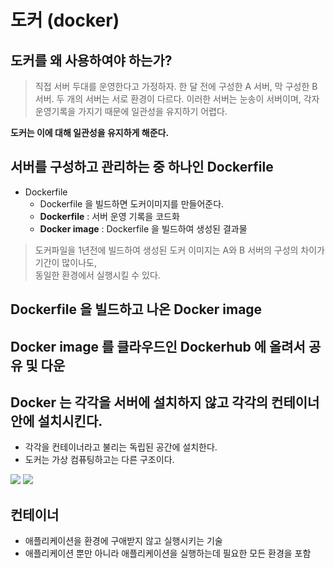 # 도커 (docker)

## 도커를 왜 사용하여야 하는가?
> 직접 서버 두대를 운영한다고 가정하자. 한 달 전에 구성한 A 서버, 막 구성한 B 서버. 두 개의 서버는 서로 환경이 다르다. 이러한 서버는 눈송이 서버이며, 각자 운영기록을 가지기 때문에 일관성을 유지하기 어렵다.   

__도커는 이에 대해 일관성을 유지하게 해준다.__

## 서버를 구성하고 관리하는 중 하나인 Dockerfile
* Dockerfile
  * Dockerfile 을 빌드하면 도커이미지를 만들어준다.
  * __Dockerfile__ : 서버 운영 기록을 코드화
  * __Docker image__ : Dockerfile 을 빌드하여 생성된 결과물
> 도커파일을 1년전에 빌드하여 생성된 도커 이미지는 A와 B 서버의 구성의 차이가 기간이 많이나도,   
> 동일한 환경에서 실행시킬 수 있다.

## Dockerfile 을 빌드하고 나온 Docker image

## Docker image 를 클라우드인 Dockerhub 에 올려서 공유 및 다운

## Docker 는 각각을 서버에 설치하지 않고 각각의 컨테이너 안에 설치시킨다.
* 각각을 컨테이너라고 불리는 독립된 공간에 설치한다.
* 도커는 가상 컴퓨팅하고는 다른 구조이다.

![](https://vmarena.com/wp-content/uploads/2018/08/DOCK02.png)
![](https://geekflare.com/wp-content/uploads/2019/09/traditional-vs-new-gen.png)

## 컨테이너
* 애플리케이션을 환경에 구애받지 않고 실행시키는 기술
* 애플리케이션 뿐만 아니라 애플리케이션을 실행하는데 필요한 모든 환경을 포함
